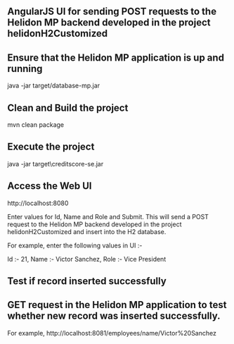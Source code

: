 ## AngularJS UI for sending POST requests to the Helidon MP backend developed in the project helidonH2Customized
## Ensure that the Helidon MP application is up and running
java -jar target/database-mp.jar

## Clean and Build the project
mvn clean package

## Execute the project
java -jar target\creditscore-se.jar

## Access the Web UI
http://localhost:8080

Enter values for Id, Name and Role and Submit.  This will send a POST request to the Helidon MP backend developed in the project helidonH2Customized and insert into the H2 database.

For example, enter the following values in UI :-

Id :- 21, Name :- Victor Sanchez, Role :- Vice President

## Test if record inserted successfully
## GET request in the Helidon MP application to test whether new record was inserted successfully.

For example, 
http://localhost:8081/employees/name/Victor%20Sanchez


